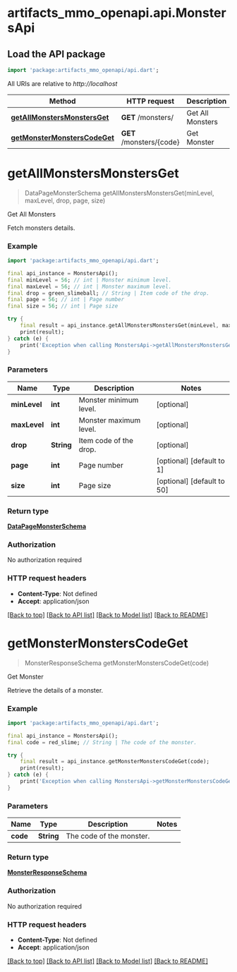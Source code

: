 # artifacts_mmo_openapi.api.MonstersApi

## Load the API package
```dart
import 'package:artifacts_mmo_openapi/api.dart';
```

All URIs are relative to *http://localhost*

Method | HTTP request | Description
------------- | ------------- | -------------
[**getAllMonstersMonstersGet**](MonstersApi.md#getallmonstersmonstersget) | **GET** /monsters/ | Get All Monsters
[**getMonsterMonstersCodeGet**](MonstersApi.md#getmonstermonsterscodeget) | **GET** /monsters/{code} | Get Monster


# **getAllMonstersMonstersGet**
> DataPageMonsterSchema getAllMonstersMonstersGet(minLevel, maxLevel, drop, page, size)

Get All Monsters

Fetch monsters details.

### Example
```dart
import 'package:artifacts_mmo_openapi/api.dart';

final api_instance = MonstersApi();
final minLevel = 56; // int | Monster minimum level.
final maxLevel = 56; // int | Monster maximum level.
final drop = green_slimeball; // String | Item code of the drop.
final page = 56; // int | Page number
final size = 56; // int | Page size

try {
    final result = api_instance.getAllMonstersMonstersGet(minLevel, maxLevel, drop, page, size);
    print(result);
} catch (e) {
    print('Exception when calling MonstersApi->getAllMonstersMonstersGet: $e\n');
}
```

### Parameters

Name | Type | Description  | Notes
------------- | ------------- | ------------- | -------------
 **minLevel** | **int**| Monster minimum level. | [optional] 
 **maxLevel** | **int**| Monster maximum level. | [optional] 
 **drop** | **String**| Item code of the drop. | [optional] 
 **page** | **int**| Page number | [optional] [default to 1]
 **size** | **int**| Page size | [optional] [default to 50]

### Return type

[**DataPageMonsterSchema**](DataPageMonsterSchema.md)

### Authorization

No authorization required

### HTTP request headers

 - **Content-Type**: Not defined
 - **Accept**: application/json

[[Back to top]](#) [[Back to API list]](../README.md#documentation-for-api-endpoints) [[Back to Model list]](../README.md#documentation-for-models) [[Back to README]](../README.md)

# **getMonsterMonstersCodeGet**
> MonsterResponseSchema getMonsterMonstersCodeGet(code)

Get Monster

Retrieve the details of a monster.

### Example
```dart
import 'package:artifacts_mmo_openapi/api.dart';

final api_instance = MonstersApi();
final code = red_slime; // String | The code of the monster.

try {
    final result = api_instance.getMonsterMonstersCodeGet(code);
    print(result);
} catch (e) {
    print('Exception when calling MonstersApi->getMonsterMonstersCodeGet: $e\n');
}
```

### Parameters

Name | Type | Description  | Notes
------------- | ------------- | ------------- | -------------
 **code** | **String**| The code of the monster. | 

### Return type

[**MonsterResponseSchema**](MonsterResponseSchema.md)

### Authorization

No authorization required

### HTTP request headers

 - **Content-Type**: Not defined
 - **Accept**: application/json

[[Back to top]](#) [[Back to API list]](../README.md#documentation-for-api-endpoints) [[Back to Model list]](../README.md#documentation-for-models) [[Back to README]](../README.md)

